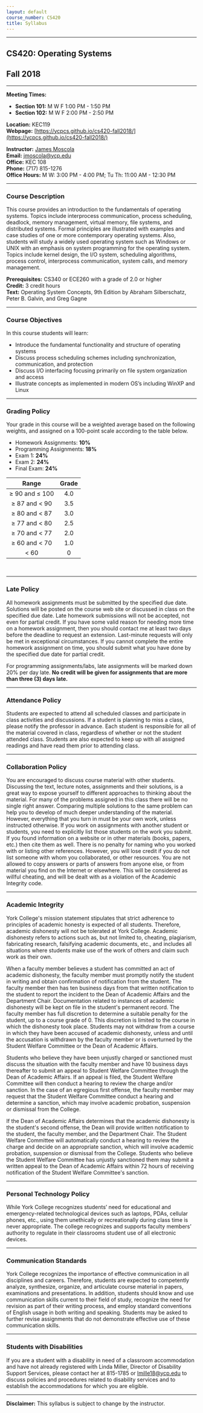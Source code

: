```yaml
---
layout: default
course_number: CS420
title: Syllabus
---
```


--- --- --- --- --- --- --- --- --- --- --- --- --- --- --- --- --- --- --- --- --- --- --- ---

## CS420: Operating Systems

## Fall 2018

--- --- --- --- --- --- --- --- --- --- --- --- --- --- --- --- --- --- --- --- --- --- --- ---


**Meeting Times:**

 - **Section 101:**  M W F    1:00 PM - 1:50 PM<br>
 - **Section 102:**  M W F    2:00 PM - 2:50 PM<br>
 
**Location:** KEC119<br>
**Webpage:**  [https://ycpcs.github.io/cs420-fall2018/](https://ycpcs.github.io/cs420-fall2018/)

**Instructor:** [James Moscola](http://faculty.ycp.edu/~jmoscola/)<br>
**Email:** <jmoscola@ycp.edu><br>
**Office:** KEC 108<br>
**Phone:** (717) 815-1276<br>
**Office Hours:** M W: 3:00 PM - 4:00 PM;
		          Tu Th: 11:00 AM - 12:30 PM

--- --- --- --- --- --- --- --- --- --- --- --- --- --- --- --- --- --- --- --- --- --- --- ---



### Course Description

This course provides an introduction to the fundamentals of operating systems. Topics include interprocess communication, process scheduling, deadlock, memory management, virtual memory, file systems, and distributed systems. Formal principles are illustrated with examples and case studies of one or more contemporary operating systems. Also, students will study a widely used operating system such as Windows or UNIX with an emphasis on system programming for the operating system. Topics include kernel design, the I/O system, scheduling algorithms, process control, interprocess communication, system calls, and memory management.


**Prerequisites:**	CS340 or ECE260 with a grade of 2.0 or higher<br>
**Credit:**		3 credit hours<br>
**Text:**		Operating System Concepts, 9th Edition by Abraham Silberschatz, Peter B. Galvin, and Greg Gagne<br>

--- --- --- --- --- --- --- --- --- --- --- --- --- --- --- --- --- --- --- --- --- --- --- ---



### Course Objectives

In this course students will learn:

  - Introduce the fundamental functionality and structure of operating systems
  - Discuss process scheduling schemes including synchronization, communication, and protection 
  - Discuss I/O interfacing focusing primarily on file system organization and access 
  - Illustrate concepts as implemented in modern OS’s including WinXP and Linux

--- --- --- --- --- --- --- --- --- --- --- --- --- --- --- --- --- --- --- --- --- --- --- ---



### Grading Policy

Your grade in this course will be a weighted average based on the following weights, and assigned on a 100-point scale according to the table below.

  - Homework Assignments:  **10%**
  - Programming Assignments:  **18%**
  - Exam 1:  **24%**
  - Exam 2:  **24%**
  - Final Exam:  **24%**

| Range             |  Grade   |
|:-----------------:|:--------:|
| ≥ 90 and ≤ 100    |   4.0    |
| ≥ 87 and &lt; 90  |   3.5    |
| ≥ 80 and &lt; 87  |   3.0    |
| ≥ 77 and &lt; 80  |   2.5    |
| ≥ 70 and &lt; 77  |   2.0    |
| ≥ 60 and &lt; 70  |   1.0    |
| &lt; 60           |    0     |

<br>

--- --- --- --- --- --- --- --- --- --- --- --- --- --- --- --- --- --- --- --- --- --- --- ---



### Late Policy

All homework assignments must be submitted by the specified due date. Solutions will be posted on the course web site 
or discussed in class on the specified due date. Late homework submissions will not be accepted, not even for partial credit. 
If you have some valid reason for needing more time on a homework assignment, then you should contact me at least two days 
before the deadline to request an extension. Last-minute requests will only be met in exceptional circumstances. If you 
cannot complete the entire homework assignment on time, you should submit what you have done by the specified due date for 
partial credit.

For programming assignments/labs, late assignments will be marked down 20% per day late. 
**No credit will be given for assignments that are more than three (3) days late.**

--- --- --- --- --- --- --- --- --- --- --- --- --- --- --- --- --- --- --- --- --- --- --- ---



### Attendance Policy

Students are expected to attend all scheduled classes and participate in class activities and discussions. If a student is planning to miss a class, please notify the professor in advance. Each student is responsible for all of the material covered in class, regardless of whether or not the student attended class. Students are also expected to keep up with all assigned readings and have read them prior to attending class.

--- --- --- --- --- --- --- --- --- --- --- --- --- --- --- --- --- --- --- --- --- --- --- ---



### Collaboration Policy

You are encouraged to discuss course material with other students. Discussing the text, lecture notes, assignments and their solutions, is a great way to expose yourself to different approaches to thinking about the material. For many of the problems assigned in this class there will be no single right answer. Comparing multiple solutions to the same problem can help you to develop of much deeper understanding of the material. However, everything that you turn in must be your own work, unless instructed otherwise. If you work on assignments with another student or students, you need to explicitly list those students on the work you submit. If you found information on a website or in other materials (books, papers, etc.) then cite them as well. There is no penalty for naming who you worked with or listing other references. However, you will lose credit if you do not list someone with whom you collaborated, or other resources. You are not allowed to copy answers or parts of answers from anyone else, or from material you find on the Internet or elsewhere. This will be considered as willful cheating, and will be dealt with as a violation of the Academic Integrity code.

--- --- --- --- --- --- --- --- --- --- --- --- --- --- --- --- --- --- --- --- --- --- --- ---



### Academic Integrity

York College's mission statement stipulates that strict adherence to
principles of academic honesty is expected of all students. Therefore,
academic dishonesty will not be tolerated at York College. Academic
dishonesty refers to actions such as, but not limited to, cheating,
plagiarism, fabricating research, falsifying academic documents, etc.,
and includes all situations where students make use of the work of others
and claim such work as their own.

When a faculty member believes a student has committed an act of academic
dishonesty, the faculty member must promptly notify the student in writing
and obtain confirmation of notification from the student.  The faculty
member then has ten business days from that written notification to
the student to report the incident to the Dean of Academic Affairs and
the Department Chair. Documentation related to instances of academic
dishonesty will be kept on file in the student's permanent record. The
faculty member has full discretion to determine a suitable penalty for
the student, up to a course grade of 0.  This discretion is limited to
the course in which the dishonesty took place.  Students may not withdraw
from a course in which they have been accused of academic dishonesty,
unless and until the accusation is withdrawn by the faculty member or
is overturned by the Student Welfare Committee or the Dean of Academic
Affairs.

Students who believe they have been unjustly charged or sanctioned must
discuss the situation with the faculty member and have 10 business
days thereafter to submit an appeal to Student Welfare Committee
through the Dean of Academic Affairs. If an appeal is filed, the
Student Welfare Committee will then conduct a hearing to review the
charge and/or sanction.  In the case of an egregious first offense, the
faculty member may request that the Student Welfare Committee conduct a
hearing and determine a sanction, which may involve academic probation,
suspension or dismissal from the College.

If the Dean of Academic Affairs determines that the academic dishonesty is
the student's second offense, the Dean will provide written notification
to the student, the faculty member, and the Department Chair. The Student
Welfare Committee will automatically conduct a hearing to review the
charge and decide on an appropriate sanction, which will involve academic
probation, suspension or dismissal from the College. Students who believe
the Student Welfare Committee has unjustly sanctioned them may submit
a written appeal to the Dean of Academic Affairs within 72 hours of
receiving notification of the Student Welfare Committee's sanction.

--- --- --- --- --- --- --- --- --- --- --- --- --- --- --- --- --- --- --- --- --- --- --- ---



### Personal Technology Policy

While York College recognizes students’ need for educational and emergency-related technological devices such as laptops, PDAs, cellular phones, etc., using them unethically or recreationally during class time is never appropriate.  The college recognizes and supports faculty members’ authority to regulate in their classrooms student use of all electronic devices.

--- --- --- --- --- --- --- --- --- --- --- --- --- --- --- --- --- --- --- --- --- --- --- ---



### Communication Standards

York College recognizes the importance of effective communication in all disciplines and careers.  Therefore, students are expected to competently analyze, synthesize, organize, and articulate course material in papers, examinations and presentations.  In addition, students should know and use communication skills current to their field of study, recognize the need for revision as part of their writing process, and employ standard conventions of English usage in both writing and speaking.  Students may be asked to further revise assignments that do not demonstrate effective use of these communication skills.

--- --- --- --- --- --- --- --- --- --- --- --- --- --- --- --- --- --- --- --- --- --- --- ---



### Students with Disabilities

If you are a student with a disability in need of a classroom accommodation and have not already registered with Linda Miller, Director of Disability Support Services, please contact her at 815-1785 or [lmille18@ycp.edu](mailto:lmille18@ycp.edu) to discuss policies and procedures related to disability services and to establish the accommodations for which you are eligible.

--- --- --- --- --- --- --- --- --- --- --- --- --- --- --- --- --- --- --- --- --- --- --- ---



**Disclaimer:**	This syllabus is subject to change by the instructor.
